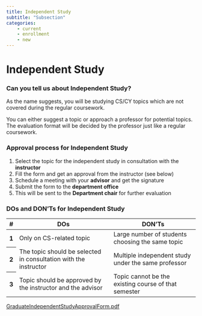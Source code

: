 ```yaml
---
title: Independent Study
subtitle: "Subsection"
categories:
    - current
    - enrollment
    - new
---
```


# **Independent Study**

### **Can you tell us about Independent Study?**

As the name suggests, you will be studying CS/CY topics which are not covered during the regular coursework. 

You can either suggest a topic or approach a professor for potential topics. The evaluation format will be decided by the professor just like a regular coursework.

### Approval process for Independent Study

1. Select the topic for the independent study in consultation with the **instructor**
2. Fill the form and get an approval from the instructor (see below)
3. Schedule a meeting with your **advisor** and get the signature
4. Submit the form to the **department office**
5. This will be sent to the **Department chair** for further evaluation

### DOs and DON’Ts for Independent Study

<table class="table">
  <thead>
    <tr>
      <th scope="col">#</th>
      <th scope="col">DOs</th>
      <th scope="col">DON’Ts</th>
    </tr>
  </thead>
  <tbody>
    <tr>
      <th scope="row">1</th>
      <td>Only on CS-related topic</td>
      <td>Large number of students choosing the same topic</td>
    </tr>
    <tr>
      <th scope="row">2</th>
      <td>The topic should be selected in consultation with the instructor  </td>
      <td>Multiple independent study under the same professor</td>
    </tr>
    <tr>
      <th scope="row">3</th>
      <td>Topic should be approved by the instructor and the advisor</td>
      <td>Topic cannot be the existing course of that semester</td>
    </tr>
  </tbody>
</table>

<a href="{{site.baseurl}}/assets/GraduateIndependentStudyApprovalForm.pdf" target="blank">GraduateIndependentStudyApprovalForm.pdf</a>

